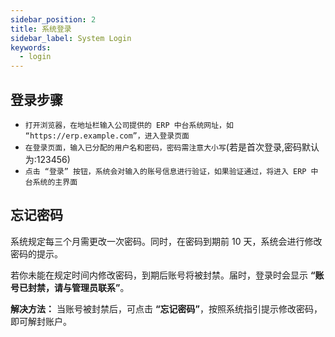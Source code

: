 ```yaml
---
sidebar_position: 2
title: 系统登录
sidebar_label: System Login
keywords: 
  - login
---
```


## 登录步骤

- `打开浏览器，在地址栏输入公司提供的 ERP 中台系统网址，如 “https://erp.example.com”，进入登录页面`
- `在登录页面，输入已分配的用户名和密码，密码需注意大小写`(若是首次登录,密码默认为:123456)
- `点击 “登录” 按钮，系统会对输入的账号信息进行验证，如果验证通过，将进入 ERP 中台系统的主界面`


## 忘记密码

系统规定每三个月需更改一次密码。同时，在密码到期前 10 天，系统会进行修改密码的提示。

若你未能在规定时间内修改密码，到期后账号将被封禁。届时，登录时会显示 **“账号已封禁，请与管理员联系”**。

**解决方法：** 当账号被封禁后，可点击 **“忘记密码”**，按照系统指引提示修改密码，即可解封账户。


